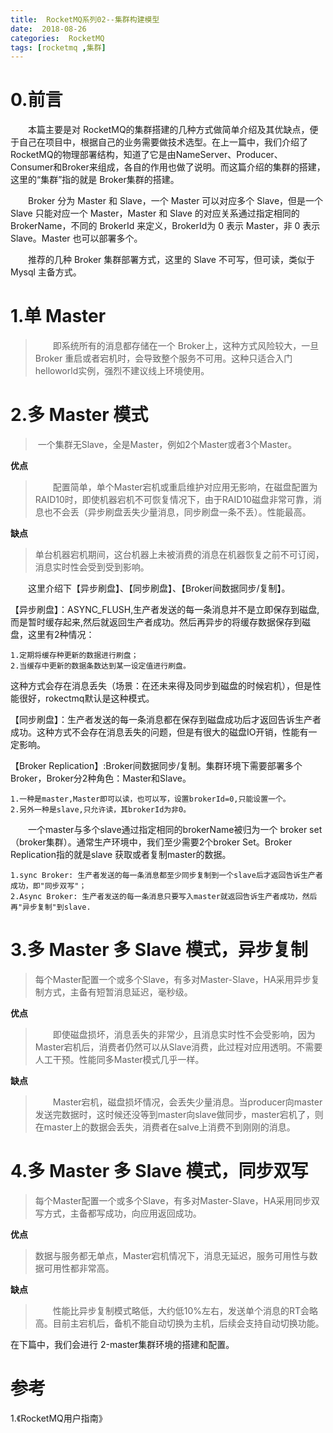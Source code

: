 ```yaml
---
title:  RocketMQ系列02--集群构建模型
date:  2018-08-26 
categories:  RocketMQ 
tags: [rocketmq ,集群] 
---
```



# 0.前言


　　本篇主要是对 RocketMQ的集群搭建的几种方式做简单介绍及其优缺点，便于自己在项目中，根据自己的业务需要做技术选型。在上一篇中，我们介绍了RocketMQ的物理部署结构，知道了它是由NameServer、Producer、Consumer和Broker来组成，各自的作用也做了说明。而这篇介绍的集群的搭建，这里的“集群”指的就是 Broker集群的搭建。



　　Broker 分为 Master 和 Slave，一个 Master 可以对应多个 Slave，但是一个 Slave 只能对应一个 Master，Master 和 Slave 的对应关系通过指定相同的 BrokerName，不同的 BrokerId 来定义，BrokerId为 0 表示 Master，非 0 表示 Slave。Master 也可以部署多个。

​　　推荐的几种 Broker 集群部署方式，这里的 Slave 不可写，但可读，类似于 Mysql 主备方式。



# 1.单 Master

> 　　即系统所有的消息都存储在一个 Broker上，这种方式风险较大，一旦 Broker 重启或者宕机时，会导致整个服务不可用。这种只适合入门helloworld实例，强烈不建议线上环境使用。



# 2.多 Master 模式

> ​	一个集群无Slave，全是Master，例如2个Master或者3个Master。

**优点**

> ​　　配置简单，单个Master宕机或重启维护对应用无影响，在磁盘配置为RAID10时，即使机器宕机不可恢复情况下，由于RAID10磁盘非常可靠，消息也不会丢（异步刷盘丢失少量消息，同步刷盘一条不丢）。性能最高。

**缺点**

> ​	单台机器宕机期间，这台机器上未被消费的消息在机器恢复之前不可订阅，消息实时性会受到受到影响。

　　这里介绍下【异步刷盘】、【同步刷盘】、【Broker间数据同步/复制】。

【异步刷盘】：ASYNC_FLUSH,生产者发送的每一条消息并不是立即保存到磁盘,而是暂时缓存起来,然后就返回生产者成功。然后再异步的将缓存数据保存到磁盘，这里有2种情况：

	1.定期将缓存种更新的数据进行刷盘；
	2.当缓存中更新的数据条数达到某一设定值进行刷盘。

这种方式会存在消息丢失（场景：在还未来得及同步到磁盘的时候宕机），但是性能很好，rokectmq默认是这种模式。

【同步刷盘】：生产者发送的每一条消息都在保存到磁盘成功后才返回告诉生产者成功。这种方式不会存在消息丢失的问题，但是有很大的磁盘IO开销，性能有一定影响。

【Broker Replication】:Broker间数据同步/复制。集群环境下需要部署多个Broker，Broker分2种角色：Master和Slave。
	
	1.一种是master,Master即可以读，也可以写，设置brokerId=0,只能设置一个。
	2.另外一种是slave,只允许读，其brokerId为非0。

　　一个master与多个slave通过指定相同的brokerName被归为一个 broker set（broker集群）。通常生产环境中，我们至少需要2个broker Set。Broker Replication指的就是slave 获取或者复制master的数据。
	
	1.sync Broker: 生产者发送的每一条消息都至少同步复制到一个slave后才返回告诉生产者成功，即"同步双写"；
	2.Async Broker: 生产者发送的每一条消息只要写入master就返回告诉生产者成功，然后再"异步复制"到slave.
	
# 3.多 Master 多 Slave 模式，异步复制

> 每个Master配置一个或多个Slave，有多对Master-Slave，HA采用异步复制方式，主备有短暂消息延迟，毫秒级。

**优点**

> 　　即使磁盘损坏，消息丢失的非常少，且消息实时性不会受影响，因为Master宕机后，消费者仍然可以从Slave消费，此过程对应用透明。不需要人工干预。性能同多Master模式几乎一样。

**缺点**

> 　　Master宕机，磁盘损坏情况，会丢失少量消息。当producer向master发送完数据时，这时候还没等到master向slave做同步，master宕机了，则在master上的数据会丢失，消费者在salve上消费不到刚刚的消息。


# 4.多 Master 多 Slave 模式，同步双写

> 每个Master配置一个或多个Slave，有多对Master-Slave，HA采用同步双写方式，主备都写成功，向应用返回成功。

**优点**

> 数据与服务都无单点，Master宕机情况下，消息无延迟，服务可用性与数据可用性都非常高。

**缺点**

>  　　性能比异步复制模式略低，大约低10%左右，发送单个消息的RT会略高。目前主宕机后，备机不能自动切换为主机，后续会支持自动切换功能。


在下篇中，我们会进行 2-master集群环境的搭建和配置。

# 参考 #

1.《RocketMQ用户指南》












